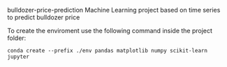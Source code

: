 bulldozer-price-prediction
Machine Learning project based on time series to predict bulldozer price

To create the enviroment use the following command inside the project folder:
~~~console
conda create --prefix ./env pandas matplotlib numpy scikit-learn jupyter
~~~
